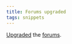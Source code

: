 ```yaml
---
title: Forums upgraded
tags: snippets
---
```


[Upgraded](http://www.wincent.com/knowledge-base/UBB.threads_7.0.1_to_7.0.2_upgrade_notes) the [forums](http://forums.wincent.com/).
